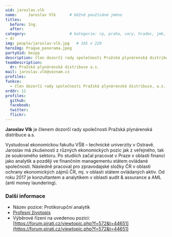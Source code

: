 ```yaml
---
uid: jaroslav.vlk
name:     Jaroslav Vlk  	# běžně používáné jméno
titles:
  before: Ing. 
  after: 
category:                 	# kategorie: rp, praha, vary, hradec, jmk, senat
- dr
img: people/jaroslav-vlk.jpg   # 165 x 220
heroImg: Prague_panorama.jpeg
partyUid: bezpp
description: člen dozorčí rady společnosti Pražská plynárenská distribuce, a.s.
teamDescription:
  dr: Pražská plynárenská distribuce a.s.
mail: jaroslav.vlk@seznam.cz
profiles:
funkce:
  - člen dozorčí rady společnosti Pražská plynárenská distribuce, a.s.
orddr: 11
profiles:
  github:       
  facebook:    
  twitter: 		  
  flickr:		  
---
```


**Jaroslav Vlk** je členem dozorčí rady společnosti Pražská plynárenská distribuce a.s.

Vystudoval ekonomickou fakultu VŠB – technické univerzity v Ostravě. Jaroslav má zkušenosti z různých ekonomických pozic jak z veřejného, tak ze soukromého sektoru. Po studiích začal pracovat v Praze v oblasti financí jako analytik a později ve finančním managementu státem ovládané společnosti. Následně pracoval pro zpravodajské složky ČR v oblasti ochrany ekonomických zájmů ČR, mj. v oblasti státem ovládaných aktiv. Od roku 2017 je konzultantem a analytikem v oblasti audit & assurance a AML (anti money laundering). 

### Další informace

* Název pozice: Protikorupční analytik
* [Profesní životopis](/assets/pdf/cv/vlk.pdf)
* Výběrové řízení na uvedenou pozici: [https://forum.pirati.cz/viewtopic.php?f=572&t=44651](https://forum.pirati.cz/viewtopic.php?f=572&t=44651)
